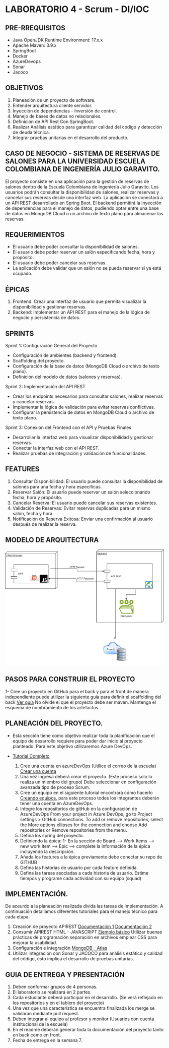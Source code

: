 # LABORATORIO 4 - Scrum - DI/IOC

## PRE-RREQUISITOS
- Java OpenJDK Runtime Environment: 17.x.x
- Apache Maven: 3.9.x
- SpringBoot
- Docker
- AzureDevops
- Sonar
- Jacoco

## OBJETIVOS
1. Planeación de un proyecto de software.
2. Entender arquitectura cliente servidor.
3. Inyección de dependencias - Inversión de control.
4. Manejo de bases de datos no relacionales.
6. Definición de API Rest Con SpringBoot.
7. Realizar Análisis estático para garantizar calidad del código y detección de deuda técnica.
8. Integrar pruebas unitarias en el desarrollo del producto.


## CASO DE NEGOCIO - SISTEMA DE RESERVAS DE SALONES PARA LA UNIVERSIDAD ESCUELA COLOMBIANA DE INGENIERÍA JULIO GARAVITO.

El proyecto consiste en una aplicación para la gestión de reservas de salones dentro de la Escuela Colombiana de Ingeniería Julio Garavito. Los usuarios podrán consultar la disponibilidad de salones, realizar reservas y cancelar sus reservas desde una interfaz web. La aplicación se conectará a un API REST desarrollado en Spring Boot. El backend permitirá la inyección de dependencias para el manejo de datos, pudiendo optar entre una base de datos en MongoDB Cloud o un archivo de texto plano para almacenar las reservas.

## REQUERIMIENTOS
- El usuario debe poder consultar la disponibilidad de salones.
- El usuario debe poder reservar un salón especificando fecha, hora y propósito.
- El usuario debe poder cancelar sus reservas.
- La aplicación debe validar que un salón no se pueda reservar si ya está ocupado.

## ÉPICAS
1. Frontend: Crear una interfaz de usuario que permita visualizar la disponibilidad y gestionar reservas.
2. Backend: Implementar un API REST para el manejo de la lógica de negocio y persistencia de datos.

## SPRINTS
Sprint 1: Configuración General del Proyecto
  - Configuración de ambientes (backend y frontend).
  - Scaffolding del proyecto.
  - Configuración de la base de datos (MongoDB Cloud o archivo de texto plano).
  - Definición del modelo de datos (salones y reservas).

Sprint 2: Implementación del API REST
  - Crear los endpoints necesarios para consultar salones, realizar reservas y cancelar reservas.
  - Implementar la lógica de validación para evitar reservas conflictivas.
  - Configurar la persistencia de datos en MongoDB Cloud o archivo de texto plano.

Sprint 3: Conexión del Frontend con el API y Pruebas Finales
  - Desarrollar la interfaz web para visualizar disponibilidad y gestionar reservas.
  - Conectar la interfaz web con el API REST.
  - Realizar pruebas de integración y validación de funcionalidades.

## FEATURES
  1. Consultar Disponibilidad: El usuario puede consultar la disponibilidad de salones para una fecha y hora específicas.
  2. Reservar Salón: El usuario puede reservar un salón seleccionando fecha, hora y propósito.
  3. Cancelar Reserva: El usuario puede cancelar sus reservas existentes.
  4. Validación de Reservas: Evitar reservas duplicadas para un mismo salón, fecha y hora.
  5. Notificación de Reserva Exitosa: Enviar una confirmación al usuario después de realizar la reserva.

## MODELO DE ARQUITECTURA

![Screenshot_2](assets/TareasArquitectura.drawio.png)

## PASOS PARA CONSTRUIR EL PROYECTO

1- Cree un proyecto en GitHub para el back y para el front de manera independiente puede utilizar la siguiente guía para definir el scaffolding del back <a href="https://ragunathrajasekaran.medium.com/https-medium-com-ragunathrajasekaran-lets-learn-full-stack-development-part2-7986debc485d" target="_blank">Ver guía</a> No olvide el que el proyecto debe ser maven. Mantenga el esquema de nombramiento de los artefactos.

## PLANEACIÓN DEL PROYECTO.
- Esta sección tiene como objetivo realizar toda la planificación que el equipo de desarrollo requiere para poder dar inicio al proyecto planteado. Para este objetivo utilizaremos Azure DevOps.

- <a href="https://github.com/MicrosoftLearning/AZ400-DesigningandImplementingMicrosoftDevOpsSolutions/blob/master/Instructions/Labs/AZ400_M01_L01_Agile_Plan_and_Portfolio_Management_with_Azure_Boards.md">Tutorial Completo</a>

  1. Cree una cuenta en azureDevOps (Utilice el correo de la escuela) <a href="https://go.microsoft.com/fwlink/?LinkId=2014881" target="_blank">Crear una cuenta</a>
  2. Una vez ingresa deberá crear el proyecto. (Este proceso solo lo realiza un miembro del grupo) Debe seleccionar en configuración avanzada tipo de proceso Scrum.
  3. Cree un equipo en el siguiente tutorial encontrará cómo hacerlo <a href="https://github.com/microsoft/azuredevopslabs/tree/master/labs/azuredevops/agile" target="_blank">Creando equipos</a>, para este proceso todos 
     los integrantes deberán tener una cuenta en AzureDevOps.
  4. Integre los repositorios de gitHub en la configuración de AzureDevOps
       From your project in Azure DevOps, go to Project settings > GitHub connections.
       To add or remove repositories, select the More options ellipses for the connection and choose Add repositories or Remove repositories from the menu.
  5. Defina los spring del proyecto.
  6. Definiendo la épica:
     1- En la sección de Board --> Work Items --> new work item --> Epic --> complete la información de la épica incluyendo la descripción.
  7. Añada los features a la épica previamente debe conectar su repo de GITHUB
  8.  Defina las historias de usuario por cada feature definida.
  9.  Defina las tareas asociadas a cada historia de usuario. Estime tiempos y programe cada actividad con su equipo (squad)
 

## IMPLEMENTACIÓN.
De aceurdo a la planeación realizada divida las tareas de implementación.
A continuación detallamos diferentes tutoriales para el manejo técnico para cada etapa.

  1. Creación de proyecto APIREST <a href="https://blog.codmind.com/mi-primer-api-rest-con-spring-boot/">Documentación 1<a/> <a href="https://programandoenjava.com/crear-un-rest-api-con-spring-boot/">Documentación 2</a>
  2. Consumir APIREST HTML - JAVASCRIPT <a href="https://helpcenter.itmplatform.com/es/project/ejemplo-de-uso-de-api-con-html-javascript/">Ejemplo básico<a/> Utilizar buenas prácticas de programación separación en archivos emplear CSS para mejorar la usabilidad.
  3. Configuración e integración <a href="https://www.mongodb.com/resources/products/compatibilities/spring-boot#getting-started-with-spring-initializr">MongoDB - Atlas</a>
  4. Utilizar integración con Sonar y JACOCO para análisis estático y calidad del código, esto implica el desarrollo de pruebas unitarias.

## GUIA DE ENTREGA Y PRESENTACIÓN
  1. Deben conformar grupos de 4 personas.
  2. El laboratorio se realizará en 2 partes.
  3. Cada estudiante deberá participar en el desarrollo. (Se verá reflejado en los repositorios y en el tablero del proyecto)
  4. Una vez que una caracteristica se encuentra finalizada los merge se validarán mediante pull request.
  5. Deben integrar al equipo al profesor y monitor (Usuarios con cuenta institucional de la escuela)
  6. En el readme deberán generar toda la documentación del proyecto tanto en back como en front.
  7. Fecha de entrega en la semana 7.


